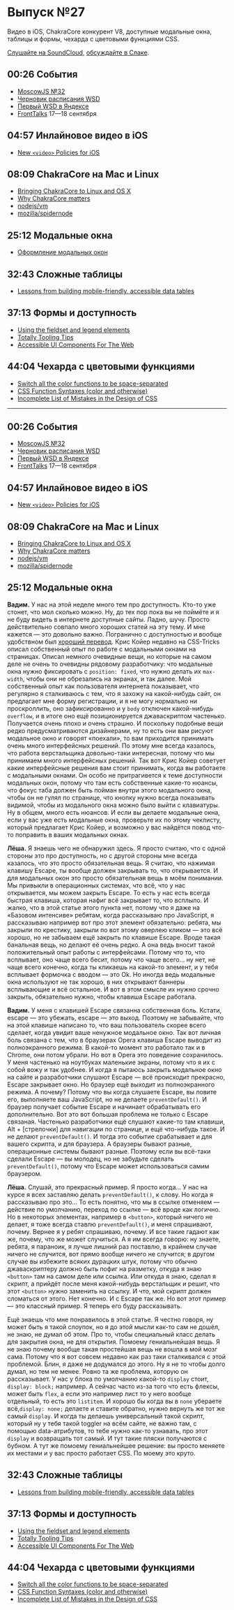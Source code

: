 # Выпуск №27

Видео в iOS, ChakraCore конкурент V8, доступные модальные окна, таблицы и формы, чехарда с цветовыми функциями CSS.

[Слушайте на SoundCloud](https://soundcloud.com/web-standards/episode-N), [обсуждайте в Слаке](https://web-standards.slack.com/messages/podcast/).

## 00:26 События

- [MoscowJS №32](https://events.yandex.ru/events/yagosti/28-july-2016/)
- [Черновик расписания WSD](https://wsd.events/#calendar)
- [Первый WSD в Яндексе](https://events.yandex.ru/events/yagosti/wsd-msk-nov-2012/)
- [FrontTalks](http://fronttalks.ru/) 17—18 сентября

## 04:57 Инлайновое видео в iOS

- [New `<video>` Policies for iOS](https://webkit.org/blog/6784/new-video-policies-for-ios/)

## 08:09 ChakraCore на Mac и Linux

- [Bringing ChakraCore to Linux and OS X](https://blogs.windows.com/msedgedev/2016/07/27/chakracore-on-linux-osx/)
- [Why ChakraCore matters](https://www.christianheilmann.com/2016/07/27/why-chakracore-matters/)
- [nodejs/vm](https://github.com/nodejs/vm)
- [mozilla/spidernode](https://github.com/mozilla/spidernode)

## 25:12 Модальные окна

- [Оформление модальных окон](http://prgssr.ru/development/oformlenie-modalnyh-okon.html)

## 32:43 Сложные таблицы

- [Lessons from building mobile-friendly, accessible data tables](https://medium.com/p/1e05c6924eaf)

## 37:13 Формы и доступность

- [Using the fieldset and legend elements](https://accessibility.blog.gov.uk/2016/07/22/using-the-fieldset-and-legend-elements/)
- [Totally Tooling Tips](https://www.youtube.com/watch?v=pBJZsp5LsOE&index=2&list=PLNYkxOF6rcIB3ci6nwNyLYNU6RDOU3YyL)
- [Accessible UI Components For The Web](https://medium.com/p/39e727101a67)

## 44:04 Чехарда с цветовыми функциями

- [Switch all the color functions to be space-separated](https://github.com/w3c/csswg-drafts/commit/a54f8b2089d16eca696690fe7ffc3c11d4db9861)
- [CSS Function Syntaxes (color and otherwise)](http://www.xanthir.com/b4iW0)
- [Incomplete List of Mistakes in the Design of CSS](https://wiki.csswg.org/ideas/mistakes)

---

## 00:26 События

- [MoscowJS №32](https://events.yandex.ru/events/yagosti/28-july-2016/)
- [Черновик расписания WSD](https://wsd.events/#calendar)
- [Первый WSD в Яндексе](https://events.yandex.ru/events/yagosti/wsd-msk-nov-2012/)
- [FrontTalks](http://fronttalks.ru/) 17—18 сентября

## 04:57 Инлайновое видео в iOS

- [New `<video>` Policies for iOS](https://webkit.org/blog/6784/new-video-policies-for-ios/)

## 08:09 ChakraCore на Mac и Linux

- [Bringing ChakraCore to Linux and OS X](https://blogs.windows.com/msedgedev/2016/07/27/chakracore-on-linux-osx/)
- [Why ChakraCore matters](https://www.christianheilmann.com/2016/07/27/why-chakracore-matters/)
- [nodejs/vm](https://github.com/nodejs/vm)
- [mozilla/spidernode](https://github.com/mozilla/spidernode)

## 25:12 Модальные окна

**Вадим.** У нас на этой неделе много тем про доступность. Кто-то уже стонет, что мол сколько можно. Ну, до тех пор пока вы не поймёте и я не буду видеть в интернете доступные сайты. Ладно, шучу. Просто действительно совпало много хороших статей на эту тему. И мне кажется — это довольно важно. Погранично с доступностью и вообще удобствном был [хороший перевод](http://prgssr.ru/development/oformlenie-modalnyh-okon.html "Оформление модальных окон"). Крис Койер недавно на CSS-Tricks описал собственный опыт по работе с модальными окнами на страницах. Описал немного очевидные вещи, но которые на самом деле не очень то очевидны рядовому разработчику: что модальные окна нужно фиксировать с `position: fixed`, что нужно делать их `max-width`, чтобы они не обрезались на экранах, и так далее. Мой собственный опыт как пользователя интернета показывает, что регулярно я сталкиваюсь с тем, что я захожу на какой-нибудь сайт, он предлагает мне форму регистрации, и я не могу нормально ни проскроллить, оно зафиксированно и у `body` отключен какой-нибудь `overflow`, и в итоге оно ещё позиционируется джаваскриптом частенько. Получается очень плохо и очень страшно. И поскольку подобные вещи редко предусматриваются дизайнерами, ну то есть они вам рисуют модальное окно и говорят «поехали», то вам приходится принимать очень много интерфейсных решений. По этому мне всегда казалось, что работа верстальщика довольно-таки интересная, потому что мы принимаем много интерфейсных решений. Так вот Крис Койер советует какие интерфейсные решения вам стоит принимать, когда вы работаете с модальными окнами. Он особо не притрагивется к теме доступности модальных окон, потому что там есть собственные какие-то нюансы, что фокус таба должен быть пойман внутри этого модального окна, чтобы он не гулял по странице, что кнопку нужно всегда показывать видимой, чтобы из модального окна можно было выйти с клавиатуры. Ну в общем, много есть нюансов. И если вы делаете модальные окна, если у вас уже есть модальные окна, проверьте их по этому чеклисту, который предлагает Крис Койер, и возможно у вас найдётся повод что-то поправить в ваших модальных окнах.

**Лёша.** Я знаешь чего не обнаружил здесь. Я просто считаю, что с одной стороны это про доступность, но с другой стороны мне всегда казалось, что это просто обязательная вещь. Я считаю, что нажимая клавишу Escape, ты вообще должен закрывать то, что открывается. И для модальных окон это просто обязательная вещь в моём понимании. Мы привыкли в операционных системах, что всё, что у нас открывается, мы можем закрыть Escape. То есть у нас есть всегда быстрая клавиша, которая нафиг всё закрывает то, что всплыло. И жалко, что в этой статье этого пункта нет, потому что я даже на «Базовом интенсиве» ребятам, когда рассказываю про JavaScript, я рассказываю например вот про этот элемент обязательно: ребята, мы закрыли по крестику, закрыли по вот этому оверлею кликом — это всё хорошо, но не забываем ещё закрыть по клавише Escape. Вроде такая банальная вещь, но делают её очень редко. А она ведь вносит такой положительный опыт работы с интерфейсами. Потому что то, что всплывает, оно чаще всего бесит, потому что чаще всего… ну нет, не чаще всего конечно, когда ты кликаешь на какой-то элемент, и у тебя всплывает формочка с вводом — это Ok. Но иногда ведь модальные окна используют не так хорошо, в них открывают баннеры всплывающие и всё остальное. И вот в этом смысле их нужно срочно закрыть, обязательно нужно, чтобы клавиша Escape работала.

**Вадим.** У меня с клавишей Escape связанна собственная боль. Кстати, escape — это убежать, escape — это выход. Поэтому не забывайте, что на этой клавише написано то, что ваш пользователь скорее всего сделает, когда увидит ваше ненужное модальное окно. Так вот личная боль связанa с тем, что в браузерах Opera клавиша Escape выводит из полноэкранного режима. В какой-то момент это работало так и в Chrome, они потом убрали. Но вот в Opera это поведение сохранилось. У меня частенько на ноутбуках маленькие экраны, потому что я их с собой вожу и так удобнее. И когда я пытаюсь закрыть модальное окно на сайте и разработчики слушают Escape — всё происходит прекрасно, Escape закрывает окно. Но браузер ещё выходит из полноэкранного режима. А почему? Потому что вы когда слушаете Escape, вы ловите его, выполняете ваш JavaScript, но не делаете `preventDefault()`. И браузер получает событие Escape и начинает обрабатывать его дополнительно. Вот это вот большая проблема не только с Escape связаная. Частенько разработчики ещё слушают какие-то там клавиши, Alt + [стрелочки] для навигации по странице, и ещё что-нибудь такое. И не делают `preventDefault()`. И тогда это событие срабатывает и для вашего скрипта, и для браузера. А браузеры бывают разные, операционные системы бывают разные. Поэтому если вы всё-таки сделали Escape — вы молодец, но не забудьте сделать `preventDefault()`, потому что Escape может использоваться самим браузером.

**Лёша.** Слушай, это прекрасный пример. Я просто когда… У нас на курсе я всех заставляю делать `preventDefault()`, к слову. Но когда я рассказываю про это… То есть понятно, что мы в ссылке отменяем — действие по умолчанию, переход по ссылке — всё вроде как логично. Но в некоторых элементах, например в `<button>`, который ничего не делает, я тоже всегда ставлю `preventDefault()`, и меня спрашивают, почему. Вернее я у ребят спрашиваю, почему. И все такие гадают как же, почему, что же может случиться. А я им всегда говорю: ну знаете, ребята, я параноик, я лучше лишний раз поставлю, в крайнем случае ничего не случится, вот прямо вообще ничего не случится; в другом случае вы избежите всяких дурацких штук, потому что обычно джаваскриптеру должно быть пофиг на разметку, откуда я знаю `<button>` там на самом деле или ссылка. Или откуда я знаю, сделал я скрипт, а прийдёт после меня какой-нибудь верстальщик и решит, что этот `<button>` нужно заменить на ссылку. И что, мой скрипт должен сломаться от этого. Нет конечно. И с Escape так же. Но вот этот пример — это классный пример. Я теперь его буду рассказывать.

Ещё знаешь что мне понравилось в этой статье. Я честно говоря, ну может быть я такой слоупок, но я до этой мысли как-то сам не дошёл, не знаю, не думал об этом. Про то, чтобы специальный класс делать для закрытия окна, не для открытия. Помоему гениальнейшая вещь. Я не знаю почему вообще такая простейшая вещь не вошла в мой мозг сама. Потому что я вот совсем недавно как раз таки сталкивался с этой проблемой. Блин, я даже не додумался до этого. Ну я не то чтобы долго думал, но тем не менее. Ровно та же проблема, которую он рассказывает. У нас у блока по умолчанию какой-то `display` стоит, `display: block;` например. А сейчас часто из-за того что есть флексы, может быть `flex`, а если это например лист то у него вообще отдельный, то есть это `listitem`. И хорошо бы когда вы в `none` убераете всё,`display: none;` делаете и ставите обратно, нужно вернуть же тот же самый `display`. И когда ты делаешь универсальный такой скрипт, который ну у тебя такой toggler на всём сайте, не важно там, с помощью data-атрибутов, то тебе нужно как-то узнавать, про этот `display` и возвращать тот самый. И тут такие пляски получаются с бубном. А тут же помоему гениальнейшее решение: вы просто меняете их местами и у вас просто работает CSS. По моему это круто.

## 32:43 Сложные таблицы

- [Lessons from building mobile-friendly, accessible data tables](https://medium.com/p/1e05c6924eaf)

## 37:13 Формы и доступность

- [Using the fieldset and legend elements](https://accessibility.blog.gov.uk/2016/07/22/using-the-fieldset-and-legend-elements/)
- [Totally Tooling Tips](https://www.youtube.com/watch?v=pBJZsp5LsOE&index=2&list=PLNYkxOF6rcIB3ci6nwNyLYNU6RDOU3YyL)
- [Accessible UI Components For The Web](https://medium.com/p/39e727101a67)

## 44:04 Чехарда с цветовыми функциями

- [Switch all the color functions to be space-separated](https://github.com/w3c/csswg-drafts/commit/a54f8b2089d16eca696690fe7ffc3c11d4db9861)
- [CSS Function Syntaxes (color and otherwise)](http://www.xanthir.com/b4iW0)
- [Incomplete List of Mistakes in the Design of CSS](https://wiki.csswg.org/ideas/mistakes)

